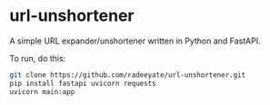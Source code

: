 # url-unshortener

A simple URL expander/unshortener written in Python and FastAPI.

To run, do this:
```sh
git clone https://github.com/radeeyate/url-unshortener.git
pip install fastapi uvicorn requests
uvicorn main:app
```